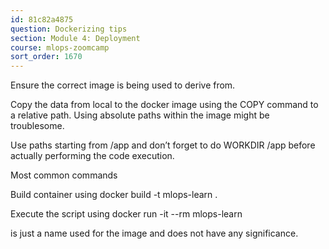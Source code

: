 ```yaml
---
id: 81c82a4875
question: Dockerizing tips
section: Module 4: Deployment
course: mlops-zoomcamp
sort_order: 1670
---
```


Ensure the correct image is being used to derive from.

Copy the data from local to the docker image using the COPY command to a relative path. Using absolute paths within the image might be troublesome.

Use paths starting from /app and don’t forget to do WORKDIR /app before actually performing the code execution.

Most common commands

Build container using docker build -t mlops-learn .

Execute the script using docker run -it --rm mlops-learn

<mlops-learn> is just a name used for the image and does not have any significance.

